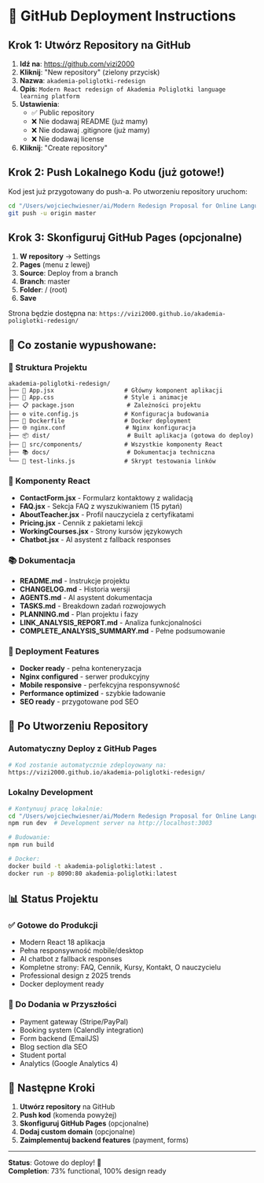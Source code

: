 # 🚀 GitHub Deployment Instructions

## Krok 1: Utwórz Repository na GitHub

1. **Idź na**: https://github.com/vizi2000
2. **Kliknij**: "New repository" (zielony przycisk)
3. **Nazwa**: `akademia-poliglotki-redesign`
4. **Opis**: `Modern React redesign of Akademia Poliglotki language learning platform`
5. **Ustawienia**:
   - ✅ Public repository
   - ❌ Nie dodawaj README (już mamy)
   - ❌ Nie dodawaj .gitignore (już mamy)
   - ❌ Nie dodawaj license
6. **Kliknij**: "Create repository"

## Krok 2: Push Lokalnego Kodu (już gotowe!)

Kod jest już przygotowany do push-a. Po utworzeniu repository uruchom:

```bash
cd "/Users/wojciechwiesner/ai/Modern Redesign Proposal for Online Language Learning Platform"
git push -u origin master
```

## Krok 3: Skonfiguruj GitHub Pages (opcjonalne)

1. **W repository** → Settings
2. **Pages** (menu z lewej)
3. **Source**: Deploy from a branch
4. **Branch**: master
5. **Folder**: / (root)
6. **Save**

Strona będzie dostępna na: `https://vizi2000.github.io/akademia-poliglotki-redesign/`

## 🎯 Co zostanie wypushowane:

### 📁 Struktura Projektu
```
akademia-poliglotki-redesign/
├── 📄 App.jsx                    # Główny komponent aplikacji
├── 🎨 App.css                    # Style i animacje
├── 📋 package.json               # Zależności projektu
├── ⚙️ vite.config.js             # Konfiguracja budowania
├── 🐳 Dockerfile                 # Docker deployment
├── 🌐 nginx.conf                 # Nginx konfiguracja
├── 📦 dist/                      # Built aplikacja (gotowa do deploy)
├── 🧩 src/components/            # Wszystkie komponenty React
├── 📚 docs/                      # Dokumentacja techniczna
└── 🔧 test-links.js              # Skrypt testowania linków
```

### 🧩 Komponenty React
- **ContactForm.jsx** - Formularz kontaktowy z walidacją
- **FAQ.jsx** - Sekcja FAQ z wyszukiwaniem (15 pytań)
- **AboutTeacher.jsx** - Profil nauczyciela z certyfikatami
- **Pricing.jsx** - Cennik z pakietami lekcji
- **WorkingCourses.jsx** - Strony kursów językowych
- **Chatbot.jsx** - AI asystent z fallback responses

### 📚 Dokumentacja
- **README.md** - Instrukcje projektu
- **CHANGELOG.md** - Historia wersji
- **AGENTS.md** - AI asystent dokumentacja
- **TASKS.md** - Breakdown zadań rozwojowych
- **PLANNING.md** - Plan projektu i fazy
- **LINK_ANALYSIS_REPORT.md** - Analiza funkcjonalności
- **COMPLETE_ANALYSIS_SUMMARY.md** - Pełne podsumowanie

### 🚀 Deployment Features
- **Docker ready** - pełna konteneryzacja
- **Nginx configured** - serwer produkcyjny
- **Mobile responsive** - perfekcyjna responsywność
- **Performance optimized** - szybkie ładowanie
- **SEO ready** - przygotowane pod SEO

## 🔧 Po Utworzeniu Repository

### Automatyczny Deploy z GitHub Pages
```bash
# Kod zostanie automatycznie zdeployowany na:
https://vizi2000.github.io/akademia-poliglotki-redesign/
```

### Lokalny Development
```bash
# Kontynuuj pracę lokalnie:
cd "/Users/wojciechwiesner/ai/Modern Redesign Proposal for Online Language Learning Platform"
npm run dev  # Development server na http://localhost:3003

# Budowanie:
npm run build

# Docker:
docker build -t akademia-poliglotki:latest .
docker run -p 8090:80 akademia-poliglotki:latest
```

## 📊 Status Projektu

### ✅ Gotowe do Produkcji
- Modern React 18 aplikacja
- Pełna responsywność mobile/desktop
- AI chatbot z fallback responses
- Kompletne strony: FAQ, Cennik, Kursy, Kontakt, O nauczycielu
- Professional design z 2025 trends
- Docker deployment ready

### 🔄 Do Dodania w Przyszłości
- Payment gateway (Stripe/PayPal)
- Booking system (Calendly integration)
- Form backend (EmailJS)
- Blog section dla SEO
- Student portal
- Analytics (Google Analytics 4)

## 🎯 Następne Kroki

1. **Utwórz repository** na GitHub
2. **Push kod** (komenda powyżej)
3. **Skonfiguruj GitHub Pages** (opcjonalne)
4. **Dodaj custom domain** (opcjonalne)
5. **Zaimplementuj backend features** (payment, forms)

---

**Status**: Gotowe do deploy! 🚀  
**Completion**: 73% functional, 100% design ready